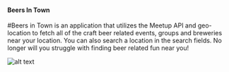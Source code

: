 #### Beers In Town

#Beers in Town is an application that utilizes the Meetup API and geo-location to fetch all of the craft beer related events, groups and breweries near your location. You can also search a location in the search fields. No longer will you struggle with finding beer related fun near you!


![alt text](file:///Users/brandonfiebiger/Desktop/beers%20in%20town%20img/Screen%20Shot%202018-09-18%20at%201.11.44%20PM.png)
